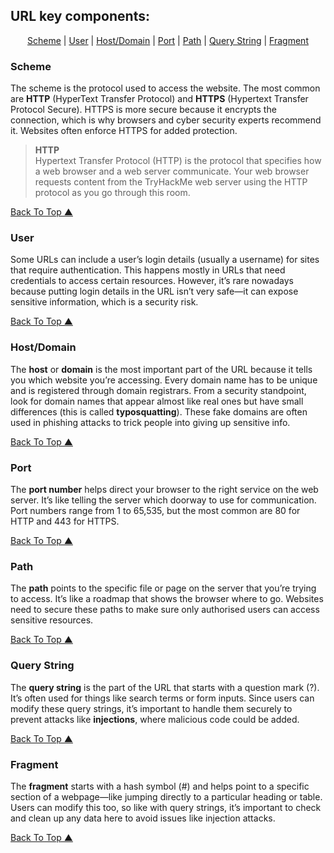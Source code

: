 ## URL key components:

<div align="center">

[Scheme](#scheme) |
[User](#user) |
[Host/Domain](#hostdomain) |
[Port](#port) |
[Path](#path) |
[Query String](#query-string) |
[Fragment](#fragment)

</div>

### Scheme

The scheme is the protocol used to access the website. The most common are **HTTP** (HyperText Transfer Protocol) and **HTTPS** (Hypertext Transfer Protocol Secure). HTTPS is more secure because it encrypts the connection, which is why browsers and cyber security experts recommend it. Websites often enforce HTTPS for added protection.


> **HTTP**  
> Hypertext Transfer Protocol (HTTP) is the protocol that specifies how a web browser and a web server communicate. Your web browser requests content from the TryHackMe web server using the HTTP protocol as you go through this room.

[Back To Top ▲](#url-key-components)

### User

Some URLs can include a user’s login details (usually a username) for sites that require authentication. This happens mostly in URLs that need credentials to access certain resources. However, it’s rare nowadays because putting login details in the URL isn’t very safe—it can expose sensitive information, which is a security risk.

[Back To Top ▲](#url-key-components)

### Host/Domain

The **host** or **domain** is the most important part of the URL because it tells you which website you’re accessing. Every domain name has to be unique and is registered through domain registrars. From a security standpoint, look for domain names that appear almost like real ones but have small differences (this is called **typosquatting**). These fake domains are often used in phishing attacks to trick people into giving up sensitive info.

[Back To Top ▲](#url-key-components)

### Port

The **port number** helps direct your browser to the right service on the web server. It’s like telling the server which doorway to use for communication. Port numbers range from 1 to 65,535, but the most common are 80 for HTTP and 443 for HTTPS.

[Back To Top ▲](#url-key-components)

### Path

The **path** points to the specific file or page on the server that you’re trying to access. It’s like a roadmap that shows the browser where to go. Websites need to secure these paths to make sure only authorised users can access sensitive resources.

[Back To Top ▲](#url-key-components)

### Query String

The **query string** is the part of the URL that starts with a question mark (?). It’s often used for things like search terms or form inputs. Since users can modify these query strings, it’s important to handle them securely to prevent attacks like **injections**, where malicious code could be added.

[Back To Top ▲](#url-key-components)

### Fragment

The **fragment** starts with a hash symbol (#) and helps point to a specific section of a webpage—like jumping directly to a particular heading or table. Users can modify this too, so like with query strings, it’s important to check and clean up any data here to avoid issues like injection attacks.

[Back To Top ▲](#url-key-components)